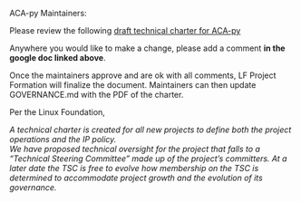 ACA-py Maintainers:

Please review the following [draft technical charter for ACA-py](https://docs.google.com/document/d/1fNndB1G-P5KcKbpPROrVGWI7U5Yt7rf5vphssNokn9o/edit?tab=t.0)

Anywhere you would like to make a change, please add a comment **in the google doc linked above**.

Once the maintainers approve and are ok with all comments, LF Project Formation will finalize the document. Maintainers can then update GOVERNANCE.md with the PDF of the charter. 

Per the Linux Foundation, 

*A technical charter is created for all new projects to define both the project operations and the IP policy.  
We have proposed technical oversight for the project that falls to a “Technical Steering Committee” made up of the project’s committers. 
At a later date the TSC is free to evolve how membership on the TSC is determined to accommodate project growth and the evolution of its governance.*
